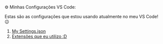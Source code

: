 ⚙️ Minhas Configurações VS Code:

Estas são as configurações que estou usando atualmente no meu VS Code! 😉

1.  [My Settings.json](https://github.com/Thiagoow/My-VS-Code-Settings/blob/main/settings.json)
2.  [Extensões que eu utilizo :D](https://github.com/Thiagoow/My-VS-Code-Settings/blob/main/vscode-extensions.md)
